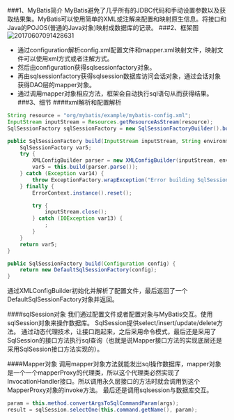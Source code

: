 ###1、MyBatis简介
MyBatis避免了几乎所有的JDBC代码和手动设置参数以及获取结果集。MyBatis可以使用简单的XML或注解来配置和映射原生信息。将接口和Java的POJOS(普通的Java对象)映射成数据库的记录。
###2、框架图
![20170607091428631](/assets/3552355082-5b0fa771ad34f_articlex.png)
* 通过configuration解析config.xml配置文件和mapper.xml映射文件，映射文件可以使用xml方式或者注解方式。
* 然后由configuration获得sqlsessionfactory对象。
* 再由sqlsessionfactory获得sqlsession数据库访问会话对象，通过会话对象获得DAO层的mapper对象。
* 通过调用mapper对象相应方法，框架会自动执行sql语句从而获得结果。
###3、细节
####xml解析和配置解析
```java
String resource = "org/mybatis/example/mybatis-config.xml";
InputStream inputStream = Resources.getResourceAsStream(resource);
SqlSessionFactory sqlSessionFactory = new SqlSessionFactoryBuilder().build(inputStream);
```
```java
public SqlSessionFactory build(InputStream inputStream, String environment, Properties properties) {
    SqlSessionFactory var5;
    try {
        XMLConfigBuilder parser = new XMLConfigBuilder(inputStream, environment, properties);
        var5 = this.build(parser.parse());
    } catch (Exception var14) {
        throw ExceptionFactory.wrapException("Error building SqlSession.", var14);
    } finally {
        ErrorContext.instance().reset();

        try {
            inputStream.close();
        } catch (IOException var13) {
            ;
        }
    }
    return var5;
}

public SqlSessionFactory build(Configuration config) {
    return new DefaultSqlSessionFactory(config);
}
```
通过XMLConfigBuilder初始化并解析了配置文件，最后返回了一个DefaultSqlSessionFactory对象并返回。

####sqlSession对象
我们通过配置文件或者配置对象与MyBatis交互。使用sqlSession对象来操作数据库。
SqlSession提供select/insert/update/delete方法。
通过动态代理技术，让接口跑起来，之后采用命令模式，最后还是采用了SqlSession的接口方法执行sql查询（也就是说Mapper接口方法的实现底层还是采用SqlSession接口方法实现的）。

####Mapper对象
调用mapper对象方法就能发出sql操作数据库，mapper对象是一个一个mapperProxy的代理类，所以这个代理类必然实现了InvocationHandler接口。所以调用永久层接口的方法时就会调用到这个MapperProxy对象的invoke方法。
最后还是调用sqlsession与数据库交互。
```java
param = this.method.convertArgsToSqlCommandParam(args);
result = sqlSession.selectOne(this.command.getName(), param);
```
